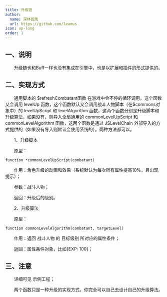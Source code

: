 ```yaml
---
title: 升级链
author:
  name: 深林孤鹰
  url: https://github.com/leamus
icon: up-long
order: 1
---
```


## 一、说明

&emsp;&emsp;升级链也和Buff一样也没有集成在引擎中，也是以扩展和插件的形式提供的。

## 二、实现方式

&emsp;&emsp;通用脚本的 \$refreshCombatant函数 在游戏中会不停的循环调用，这个函数又会调用 levelUp 函数，这个函数默认又会调用战斗人物脚本（在\$commons对象中）的 levelUpScript 和 levelAlgorithm 函数，这两个函数分别是升级脚本和升级算法，如果没有，则导入全局通用的 commonLevelUpScript 和 commonLevelAlgorithm 函数，这两个函数是通过 JSLevelChain 外部导入的方式提供的（如果没有导入则默认会使用系统的）。两种方法都可以。

&emsp;&emsp;1、升级脚本

&emsp;&emsp;原型：

```
function *commonLevelUpScript(combatant)
```

&emsp;&emsp;作用：角色升级的动画和效果（系统默认为每次所有属性提高10%，且出现提示）；

&emsp;&emsp;参数：战斗人物；

&emsp;&emsp;返回：升级后的级别。

&emsp;&emsp;2、升级算法

&emsp;&emsp;原型：

```
function commonLevelAlgorithm(combatant, targetLevel)
```

&emsp;&emsp;作用：返回 战斗人物 的 目标级别 所对应的属性条件；

&emsp;&emsp;返回：属性条件对象，比如{EXP: 100}；

## 三、注意

&emsp;&emsp;详细可见 示例工程；

&emsp;&emsp;两个函数只是一种升级的实现方式，你完全可以自己去设计自己的升级算法。
